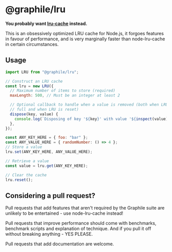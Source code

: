 # @graphile/lru

**You probably want [lru-cache](https://github.com/isaacs/node-lru-cache)
instead.**

This is an obsessively optimized LRU cache for Node.js, it forgoes features in
favour of performance, and is very marginally faster than node-lru-cache in
certain circumstances.

## Usage

```js
import LRU from "@graphile/lru";

// Construct an LRU cache
const lru = new LRU({
  // Maximum number of items to store (required)
  maxLength: 500, // Must be an integer at least 2

  // Optional callback to handle when a value is removed (both when LRU becomes
  // full and when LRU is reset)
  dispose(key, value) {
    console.log(`Disposing of key '${key}' with value '${inspect(value)}'`);
  },
});

const ANY_KEY_HERE = { foo: "bar" };
const ANY_VALUE_HERE = { randomNumber: () => 4 };
// Store a value
lru.set(ANY_KEY_HERE, ANY_VALUE_HERE);

// Retrieve a value
const value = lru.get(ANY_KEY_HERE);

// Clear the cache
lru.reset();
```

## Considering a pull request?

Pull requests that add features that aren't required by the Graphile suite are
unlikely to be entertained - use node-lru-cache instead!

Pull requests that improve performance should come with benchmarks, benchmark
scripts and explanation of technique. And if you pull it off without breaking
anything - YES PLEASE.

Pull requests that add documentation are welcome.
